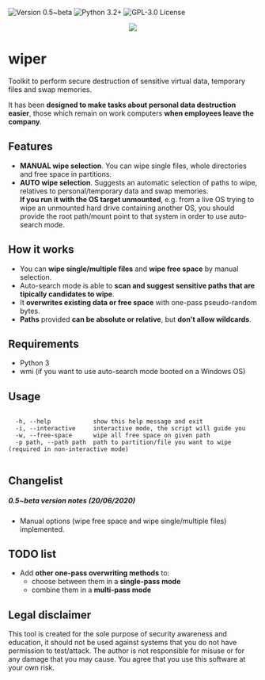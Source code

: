 ![[Version 0.5~beta](https://github.com/R3nt0n)](http://img.shields.io/badge/version-v0.5~beta-orange.svg)
![[Python 3.2+](https://github.com/R3nt0n)](http://img.shields.io/badge/python-3.2+-blue.svg)
![[GPL-3.0 License](https://github.com/R3nt0n)](https://img.shields.io/badge/license-GPL%203.0-brightgreen.svg)

<p align="center"><img src="https://github.com/R3nt0n/wiper/blob/master/img/wiper-0.5.gif" /></p>

# wiper
Toolkit to perform secure destruction of sensitive virtual data, temporary files and swap memories.

It has been **designed to make tasks about personal data destruction easier**, those which remain on work computers **when employees leave the company**.

## Features
+ **MANUAL wipe selection**. You can wipe single files, whole directories and free space in partitions.
+ **AUTO wipe selection**. Suggests an automatic selection of paths to wipe, relatives to personal/temporary data and swap memories.  
**If you run it with the OS target unmounted**, e.g. from a live OS trying to wipe an 
unmounted hard drive containing another OS, you should provide the root path/mount point to that system in order to use auto-search mode.

## How it works
+ You can **wipe single/multiple files** and **wipe free space** by manual selection.
+ Auto-search mode is able to **scan and suggest sensitive paths that are tipically candidates to wipe**.
+ It **overwrites existing data or free space** with one-pass pseudo-random bytes.
+ **Paths** provided **can be absolute or relative**, but **don't allow wildcards**.

## Requirements
+ Python 3
+ wmi (if you want to use auto-search mode booted on a Windows OS)

## Usage
```

  -h, --help            show this help message and exit
  -i, --interactive     interactive mode, the script will guide you
  -w, --free-space      wipe all free space on given path
  -p path, --path path  path to partition/file you want to wipe (required in non-interactive mode)


``` 

## Changelist
##### 0.5~beta version notes (20/06/2020)
+ Manual options (wipe free space and wipe single/multiple files) implemented.


## TODO list
+ Add **other one-pass overwriting methods** to:
    + choose between them in a **single-pass mode**
    + combine them in a **multi-pass mode**


## Legal disclaimer
This tool is created for the sole purpose of security awareness and education, it should not be used against systems that you do not have permission to test/attack. The author is not responsible for misuse or for any damage that you may cause. You agree that you use this software at your own risk.